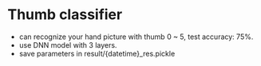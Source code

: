 # Thumb classifier
- can recognize your hand picture with thumb 0 ~ 5, test accuracy: 75%.
- use DNN model with 3 layers.
- save parameters in result/\{datetime\}\_res.pickle
